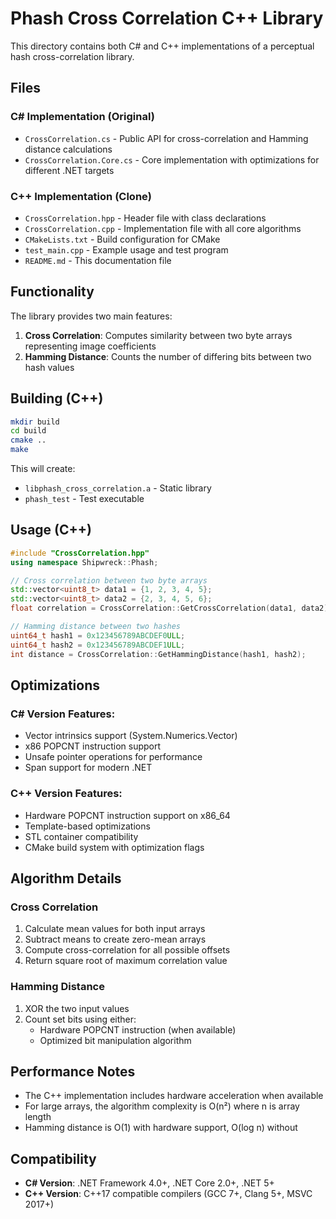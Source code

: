 # Phash Cross Correlation C++ Library

This directory contains both C# and C++ implementations of a perceptual hash cross-correlation library.

## Files

### C# Implementation (Original)
- `CrossCorrelation.cs` - Public API for cross-correlation and Hamming distance calculations
- `CrossCorrelation.Core.cs` - Core implementation with optimizations for different .NET targets

### C++ Implementation (Clone)
- `CrossCorrelation.hpp` - Header file with class declarations
- `CrossCorrelation.cpp` - Implementation file with all core algorithms
- `CMakeLists.txt` - Build configuration for CMake
- `test_main.cpp` - Example usage and test program
- `README.md` - This documentation file

## Functionality

The library provides two main features:

1. **Cross Correlation**: Computes similarity between two byte arrays representing image coefficients
2. **Hamming Distance**: Counts the number of differing bits between two hash values

## Building (C++)

```bash
mkdir build
cd build
cmake ..
make
```

This will create:
- `libphash_cross_correlation.a` - Static library
- `phash_test` - Test executable

## Usage (C++)

```cpp
#include "CrossCorrelation.hpp"
using namespace Shipwreck::Phash;

// Cross correlation between two byte arrays
std::vector<uint8_t> data1 = {1, 2, 3, 4, 5};
std::vector<uint8_t> data2 = {2, 3, 4, 5, 6};
float correlation = CrossCorrelation::GetCrossCorrelation(data1, data2);

// Hamming distance between two hashes
uint64_t hash1 = 0x123456789ABCDEF0ULL;
uint64_t hash2 = 0x123456789ABCDEF1ULL;
int distance = CrossCorrelation::GetHammingDistance(hash1, hash2);
```

## Optimizations

### C# Version Features:
- Vector intrinsics support (System.Numerics.Vector)
- x86 POPCNT instruction support
- Unsafe pointer operations for performance
- Span<T> support for modern .NET

### C++ Version Features:
- Hardware POPCNT instruction support on x86_64
- Template-based optimizations
- STL container compatibility
- CMake build system with optimization flags

## Algorithm Details

### Cross Correlation
1. Calculate mean values for both input arrays
2. Subtract means to create zero-mean arrays
3. Compute cross-correlation for all possible offsets
4. Return square root of maximum correlation value

### Hamming Distance
1. XOR the two input values
2. Count set bits using either:
   - Hardware POPCNT instruction (when available)
   - Optimized bit manipulation algorithm

## Performance Notes

- The C++ implementation includes hardware acceleration when available
- For large arrays, the algorithm complexity is O(n²) where n is array length
- Hamming distance is O(1) with hardware support, O(log n) without

## Compatibility

- **C# Version**: .NET Framework 4.0+, .NET Core 2.0+, .NET 5+
- **C++ Version**: C++17 compatible compilers (GCC 7+, Clang 5+, MSVC 2017+)